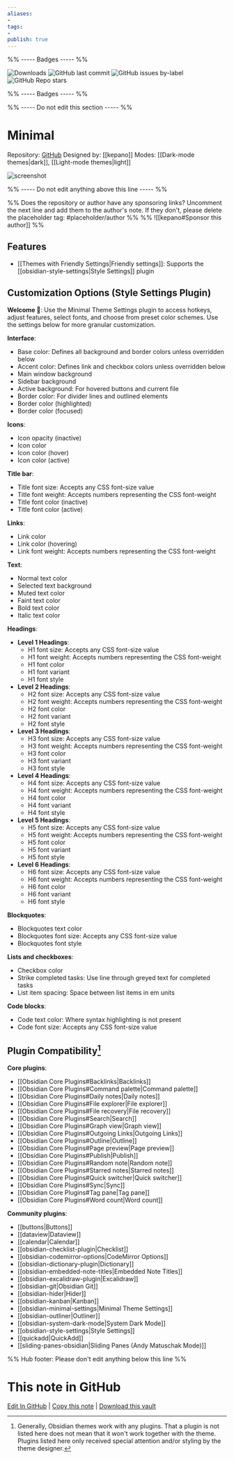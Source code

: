 ```yaml
---
aliases:
- 
tags: 
- 
publish: true
---
```


%% ----- Badges ----- %%

![Downloads](https://img.shields.io/badge/downloads-274329-573E7A?style=for-the-badge&logo=)
![GitHub last commit](https://img.shields.io/github/last-commit/kepano/obsidian-minimal?color=573E7A&label=last%20update&logo=github&style=for-the-badge)
![GitHub issues by-label](https://img.shields.io/github/issues/kepano/obsidian-minimal/help%20wanted?color=573E7A&logo=github&style=for-the-badge) 
![GitHub Repo stars](https://img.shields.io/github/stars/kepano/obsidian-minimal?color=573E7A&logo=github&style=for-the-badge)

%% ----- Badges ----- %%

%% ----- Do not edit this section ----- %%

# Minimal

Repository: [GitHub](https://github.com/kepano/obsidian-minimal)
Designed by: [[kepano]]
Modes: [[Dark-mode themes|dark]], [[Light-mode themes|light]]



![screenshot](https://github.com/kepano/obsidian-minimal/raw/master/dark-simple.png)

%% ----- Do not edit anything above this line ----- %% 

%% Does the repository or author have any sponsoring links? Uncomment the next line and add them to the author's note. If they don't, please delete the placeholder tag: #placeholder/author %%
%% ![[kepano#Sponsor this author]] %%


## Features

- [[Themes with Friendly Settings|Friendly settings]]: Supports the [[obsidian-style-settings|Style Settings]] plugin

## Customization Options (Style Settings Plugin) 

**Welcome 👋**: Use the Minimal Theme Settings plugin to access hotkeys, adjust features, select fonts, and choose from preset color schemes. Use the settings below for more granular customization.

**Interface**: 
- Base color: Defines all background and border colors unless overridden below
- Accent color: Defines link and checkbox colors unless overridden below
- Main window background
- Sidebar background
- Active background: For hovered buttons and current file
- Border color: For divider lines and outlined elements
- Border color (highlighted)
- Border color (focused)

**Icons**: 
- Icon opacity (inactive)
- Icon color
- Icon color (hover)
- Icon color (active)

**Title bar**: 
- Title font size: Accepts any CSS font-size value
- Title font weight: Accepts numbers representing the CSS font-weight
- Title font color (inactive)
- Title font color (active)

**Links**: 
- Link color
- Link color (hovering)
- Link font weight: Accepts numbers representing the CSS font-weight

**Text**: 
- Normal text color
- Selected text background
- Muted text color
- Faint text color
- Bold text color
- Italic text color

**Headings**: 
- **Level 1 Headings**: 
    - H1 font size: Accepts any CSS font-size value
    - H1 font weight: Accepts numbers representing the CSS font-weight
    - H1 font color
    - H1 font variant
    - H1 font style
- **Level 2 Headings**: 
    - H2 font size: Accepts any CSS font-size value
    - H2 font weight: Accepts numbers representing the CSS font-weight
    - H2 font color
    - H2 font variant
    - H2 font style
- **Level 3 Headings**: 
    - H3 font size: Accepts any CSS font-size value
    - H3 font weight: Accepts numbers representing the CSS font-weight
    - H3 font color
    - H3 font variant
    - H3 font style
- **Level 4 Headings**: 
    - H4 font size: Accepts any CSS font-size value
    - H4 font weight: Accepts numbers representing the CSS font-weight
    - H4 font color
    - H4 font variant
    - H4 font style
- **Level 5 Headings**: 
    - H5 font size: Accepts any CSS font-size value
    - H5 font weight: Accepts numbers representing the CSS font-weight
    - H5 font color
    - H5 font variant
    - H5 font style
- **Level 6 Headings**: 
    - H6 font size: Accepts any CSS font-size value
    - H6 font weight: Accepts numbers representing the CSS font-weight
    - H6 font color
    - H6 font variant
    - H6 font style

**Blockquotes**: 
- Blockquotes text color
- Blockquotes font size: Accepts any CSS font-size value
- Blockquotes font style

**Lists and checkboxes**: 
- Checkbox color
- Strike completed tasks: Use line through greyed text for completed tasks
- List item spacing: Space between list items in em units

**Code blocks**: 
- Code text color: Where syntax highlighting is not present
- Code font size: Accepts any CSS font-size value

## Plugin Compatibility[^1]

**Core plugins**:
- [[Obsidian Core Plugins#Backlinks|Backlinks]]
- [[Obsidian Core Plugins#Command palette|Command palette]]
- [[Obsidian Core Plugins#Daily notes|Daily notes]]
- [[Obsidian Core Plugins#File explorer|File explorer]]
- [[Obsidian Core Plugins#File recovery|File recovery]]
- [[Obsidian Core Plugins#Search|Search]]
- [[Obsidian Core Plugins#Graph view|Graph view]]
- [[Obsidian Core Plugins#Outgoing Links|Outgoing Links]]
- [[Obsidian Core Plugins#Outline|Outline]]
- [[Obsidian Core Plugins#Page preview|Page preview]]
- [[Obsidian Core Plugins#Publish|Publish]]
- [[Obsidian Core Plugins#Random note|Random note]]
- [[Obsidian Core Plugins#Starred notes|Starred notes]]
- [[Obsidian Core Plugins#Quick switcher|Quick switcher]]
- [[Obsidian Core Plugins#Sync|Sync]]
- [[Obsidian Core Plugins#Tag pane|Tag pane]]
- [[Obsidian Core Plugins#Word count|Word count]]

**Community plugins**:
- [[buttons|Buttons]]
- [[dataview|Dataview]]
- [[calendar|Calendar]]
- [[obsidian-checklist-plugin|Checklist]]
- [[obsidian-codemirror-options|CodeMirror Options]]
- [[obsidian-dictionary-plugin|Dictionary]]
- [[obsidian-embedded-note-titles|Embedded Note Titles]]
- [[obsidian-excalidraw-plugin|Excalidraw]]
- [[obsidian-git|Obsidian Git]]
- [[obsidian-hider|Hider]]
- [[obsidian-kanban|Kanban]]
- [[obsidian-minimal-settings|Minimal Theme Settings]]
- [[obsidian-outliner|Outliner]]
- [[obsidian-system-dark-mode|System Dark Mode]]
- [[obsidian-style-settings|Style Settings]]
- [[quickadd|QuickAdd]]
- [[sliding-panes-obsidian|Sliding Panes (Andy Matuschak Mode)]]

[^1]: Generally, Obsidian themes work with any plugins. That a plugin is not listed here does not mean that it won't work together with the theme. Plugins listed here only received special attention and/or styling by the theme designer.

%% Hub footer: Please don't edit anything below this line %%

# This note in GitHub

<span class="git-footer">[Edit In GitHub](https://github.dev/obsidian-community/obsidian-hub/blob/main/02%20-%20Community%20Expansions/02.05%20All%20Community%20Expansions/Themes/Minimal.md "git-hub-edit-note") | [Copy this note](https://raw.githubusercontent.com/obsidian-community/obsidian-hub/main/02%20-%20Community%20Expansions/02.05%20All%20Community%20Expansions/Themes/Minimal.md "git-hub-copy-note") | [Download this vault](https://github.com/obsidian-community/obsidian-hub/archive/refs/heads/main.zip "git-hub-download-vault") </span>
